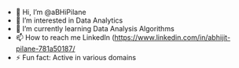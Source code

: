- 👋 Hi, I’m @aBHiPilane
- 👀 I’m interested in Data Analytics
- 🌱 I’m currently learning Data Analysis Algorithms
- 📫 How to reach me LinkedIn (https://www.linkedin.com/in/abhijit-pilane-781a50187/
- ⚡ Fun fact: Active in various domains

<!---
aBHiPilane/aBHiPilane is a ✨ special ✨ repository because its `README.md` (this file) appears on your GitHub profile.
You can click the Preview link to take a look at your changes.
--->
